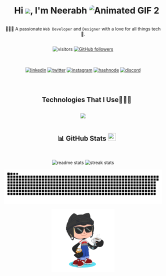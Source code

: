 <!-- Horizontal divider with gradient -->

<!-- <div style="text-align: center;">
  <img src="https://user-images.githubusercontent.com/73097560/115834477-dbab4500-a447-11eb-908a-139a6edaec5c.gif" alt="Gradient Divider">
</div> -->




<!--h1 without bottom border-->
<div id="user-content-toc">
  <ul align="center">
    <summary><h1 style="display: inline-block">Hi <img src="https://media.giphy.com/media/ObNTw8Uzwy6KQ/giphy.gif" width="22px">, I'm Neerabh <img src="https://camo.githubusercontent.com/9fd2c024a247a44434ed1c44c7c2fc2481e3333b4192330e2ae61ccfcac19d47/68747470733a2f2f656d6f6a69732e736c61636b6d6f6a69732e636f6d2f656d6f6a69732f696d616765732f313533313834393433302f343234362f626c6f622d73756e676c61737365732e6769663f31353331383439343330" alt="Animated GIF 2" style="width: 22px; border-radius: 10px;" /></h1></summary>
  </ul>
</div>

<p align="center">
  👨🏻‍💻 A passionate <code>Web Developer</code> and <code>Designer</code> with a love for all things tech 🚀.
</p>
<br>

<!-- Badges -->
<div align="center">
  <img src="https://visitor-badge.laobi.icu/badge?page_id=Neerabh.MyPortfolio&left_color=grey&right_color=brightgreen&style=flat-square" alt="visitors" />
  <a href="https://github.com/Neerabh?tab=followers">
    <img src="https://img.shields.io/github/followers/Neerabh.svg?style=social&label=Follow" alt="GitHub followers" />
  </a>
</div>

<br>
<br>

<!--icons and links-->
<p align="center">
<a href="https://linkedin.com/in/neerabh1848/" target="blank"><img align="center" src="https://user-images.githubusercontent.com/88904952/234979284-68c11d7f-1acc-4f0c-ac78-044e1037d7b0.png" alt="linkedin" height="50" width="50" /></a>
<a href="https://twitter.com/" target="blank"><img align="center" src="https://user-images.githubusercontent.com/88904952/234980676-61bfb021-ecc8-48f7-88e6-34c1b06c4a58.png" alt="twitter" height="50" width="50" /></a> 
<a href="https://www.instagram.com/1_neerabh/" target="blank"><img align="center" src="https://user-images.githubusercontent.com/88904952/234981169-2dd1e58f-4b7e-468c-8213-034ba62156c3.png" alt="instagram" height="50" width="50" /></a>
<a href="https://" target="blank"><img align="center" src="https://user-images.githubusercontent.com/88904952/234982196-562aea17-5532-4550-8c08-1c7cb994a541.png" alt="hashnode" height="50" width="50" /></a>
<a href="https://discordapp.com/users/neerabh_k" target="blank"><img align="center" src="https://user-images.githubusercontent.com/88904952/234982627-019fd336-6248-453c-9b05-97c13fd1d207.png" alt="discord" height="50" width="50" /></a>
  
</p>

<br>

<!--h1 without bottom border-->
<div id="user-content-toc">
  <ul align="center">
    <summary><h2 style="display: inline-block">Technologies That I Use👨🏻‍💻</h2></summary>
  </ul>
</div>
<!--tech stack icons-->
<p align="center">
  <a href="https://skillicons.dev">
    <img src="https://skillicons.dev/icons?i=c,cpp,py,js,ts,html,css,bootstrap,tailwindcss,django,flask,fastapi,react,nextjs,vite,nodejs,sqlite,mysql,mongodb,prisma,git,github,gitlab,bitbucket,docker,postgres,figma,pr,linux,apple,md,materialui,vscode,discord,=14" />
  
  </a>
</p>

<!-- <div align="center" style="font-size: 2em;">📊 GitHub Stats</div> -->

<div id="user-content-toc">
  <ul align="center">
    <summary><h2 style="display: inline-block">📊 GitHub Stats <img src="https://media2.giphy.com/media/QssGEmpkyEOhBCb7e1/giphy.gif?cid=ecf05e47a0n3gi1bfqntqmob8g9aid1oyj2wr3ds3mg700bl&rid=giphy.gif" width="25px" height="25px"></h2></summary>
  </ul>
</div>

<br>

<div align="center">
  <img width="390" src="https://github-readme-stats-salesp07.vercel.app/api?username=Neerabh&count_private=true&show_icons=true&theme=react&rank_icon=github" alt="readme stats" />
  <img width="450" src="https://github-readme-streak-stats-salesp07.vercel.app/?user=Neerabh&count_private=true&theme=react" alt="streak stats"/>
  <!-- <br/>
  <img width="325" align="center" src="https://github-readme-stats-salesp07.vercel.app/api/top-langs/?username=Neerabh&hide=HTML&langs_count=8&layout=compact&theme=react&size_weight=0.5&count_weight=0.5&exclude_repo=github-readme-stats" alt="top langs" /> -->
</div>

<!-- 
<div align="center">
  <img src="https://github-readme-stats.vercel.app/api?username=Neerabh&theme=react&hide_border=false&include_all_commits=true&count_private=true" alt="GitHub Stats" />
  <br>
  <img src="https://github-readme-streak-stats.herokuapp.com/?user=Neerabh&theme=react&hide_border=false" alt="GitHub Streak" />
</div> -->





<!-- steak snake -->
<p align="center">
    <picture>
        <source media="(prefers-color-scheme: dark)" srcset="https://raw.githubusercontent.com/Neerabh/Neerabh/master/assets/github-contribution-grid-snake.svg">
        <source media="(prefers-color-scheme: light)" srcset="https://raw.githubusercontent.com/Neerabh/Neerabh/master/assets/github-contribution-grid-snake.svg">
        <img alt="github contribution grid snake animation" src="https://raw.githubusercontent.com/Neerabh/Neerabh/master/assets/github-contribution-grid-snake.svg">
    </picture>
</p>

<p align="center">
  <img src="assets/doodle.png" width="200px" height="200px">
</p>




<!-- with color -->
<!-- ![visitors](https://visitor-badge.laobi.icu/badge?page_id=Neerabh.MyPortfolio&left_color=grey&right_color=brightgreen&style=flat-square)
[![GitHub followers](https://img.shields.io/github/followers/Neerabh.svg?style=social&label=Follow)](https://github.com/Neerabh?tab=followers)
  -->

<!--my profile's snake github action-->

<!--<div align="center">
    <img src="https://github.com/Neerabh/Neerabh/blob/output/github-snake.svg" alt="snake gif">
</div>-->




<!-- <p align="center">
  <a href="https://git.io/typing-svg">
    <img src="https://readme-typing-svg.demolab.com?font=Playwrite+Australia+SA&pause=1000&center=true&multiline=true&width=435&lines=Hi+%2C+I'm+Neerabh+;Web+Developer+and+Web+Designer." alt="Typing SVG">
  </a>
</p> -->








